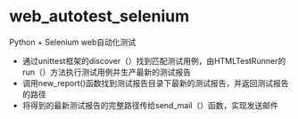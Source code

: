 # web_autotest_selenium
Python + Selenium web自动化测试
* 通过unittest框架的discover（）找到匹配测试用例，由HTMLTestRunner的run（）方法执行测试用例并生产最新的测试报告
* 调用new_report()函数找到测试报告目录下最新的测试报告，并返回测试报告的路径
* 将得到的最新测试报告的完整路径传给send_mail（）函数，实现发送邮件